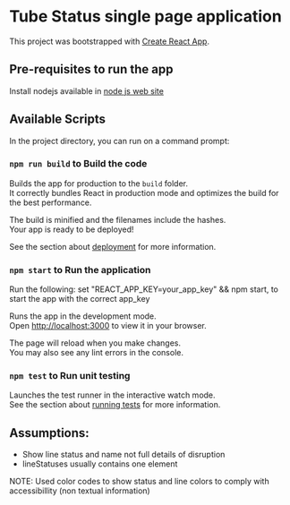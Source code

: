 # Tube Status single page application

This project was bootstrapped with [Create React App](https://github.com/facebook/create-react-app).

## Pre-requisites to run the app
Install nodejs available in [node js web site](https://nodejs.org/en)

## Available Scripts

In the project directory, you can run on a command prompt:

### `npm run build` to Build the code

Builds the app for production to the `build` folder.\
It correctly bundles React in production mode and optimizes the build for the best performance.

The build is minified and the filenames include the hashes.\
Your app is ready to be deployed!

See the section about [deployment](https://facebook.github.io/create-react-app/docs/deployment) for more information.

### `npm start` to Run the application

Run the following: set "REACT_APP_KEY=your_app_key" && npm start, 
to start the app with the correct app_key

Runs the app in the development mode.\
Open [http://localhost:3000](http://localhost:3000) to view it in your browser.

The page will reload when you make changes.\
You may also see any lint errors in the console.

### `npm test` to Run unit testing

Launches the test runner in the interactive watch mode.\
See the section about [running tests](https://facebook.github.io/create-react-app/docs/running-tests) for more information.

## Assumptions:

- Show line status and name not full details of disruption
- lineStatuses usually contains one element

NOTE: Used color codes to show status and line colors to comply with accessibillity (non textual information)

